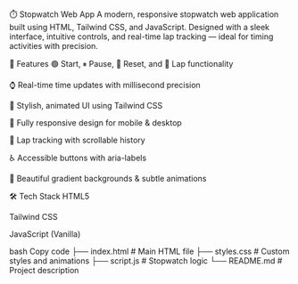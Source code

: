 ⏱️ Stopwatch Web App
A modern, responsive stopwatch web application built using HTML, Tailwind CSS, and JavaScript. Designed with a sleek interface, intuitive controls, and real-time lap tracking — ideal for timing activities with precision.

🚀 Features
🟢 Start, ⏸ Pause, 🔁 Reset, and 🏁 Lap functionality

⌚ Real-time time updates with millisecond precision

🎨 Stylish, animated UI using Tailwind CSS

📱 Fully responsive design for mobile & desktop

🧭 Lap tracking with scrollable history

♿ Accessible buttons with aria-labels

🌈 Beautiful gradient backgrounds & subtle animations

🛠 Tech Stack
HTML5

Tailwind CSS

JavaScript (Vanilla)

bash
Copy code
├── index.html         # Main HTML file
├── styles.css         # Custom styles and animations
├── script.js          # Stopwatch logic
└── README.md          # Project description
